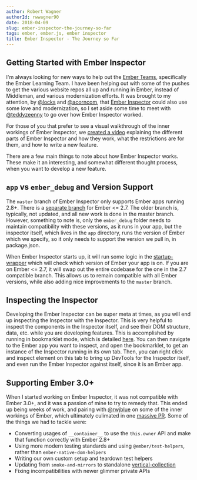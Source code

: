 ```yaml
---
author: Robert Wagner
authorId: rwwagner90
date: 2018-04-09
slug: ember-inspector-the-journey-so-far
tags: ember, ember.js, ember inspector
title: Ember Inspector - The Journey so Far
---
```


## Getting Started with Ember Inspector

I'm always looking for new ways to help out the [Ember Teams](https://www.emberjs.com/team/), specifically
the Ember Learning Team. I have been helping out with some of the pushes to get the various website repos
all up and running in Ember, instead of Middleman, and various modernization efforts. It was brought to my
attention, by [@locks](https://github.com/locks) and [@acorncom](https://github.com/acorncom), that 
[Ember Inspector](https://github.com/emberjs/ember-inspector) could also use some love and modernization, so
I set aside some time to meet with [@teddyzeenny](https://github.com/teddyzeenny) to go over how Ember Inspector
worked.

For those of you that prefer to see a visual walkthrough of the inner workings of Ember Inspector, we 
[created a video](https://youtu.be/PvsfQrKxl_8) explaining the different parts of Ember Inspector and how they work, 
what the restrictions are for them, and how to write a new feature.

There are a few main things to note about how Ember Inspector works. These make it an interesting, and somewhat different
thought process, when you want to develop a new feature.

## `app` vs `ember_debug` and Version Support

The `master` branch of Ember Inspector only supports Ember apps running 2.8+. 
There is a [separate branch](https://github.com/emberjs/ember-inspector/tree/ember-0.0.0-2.7.0) for Ember <= 2.7.
The older branch is, typically, not updated, and all new work is done in the master branch. However, something to note is,
only the `ember_debug` folder needs to maintain compatibility with these versions, as it runs in your app, but the inspector itself,
which lives in the `app` directory, runs the version of Ember which we specify, so it only needs to support the version we pull in,
in package.json.

When Ember Inspector starts up, it will run some logic in the [startup-wrapper](https://github.com/emberjs/ember-inspector/blob/master/ember_debug/vendor/startup-wrapper.js)
which will check which version of Ember your app is on. If you are on Ember <= 2.7, it will swap out the entire codebase for the one in
the 2.7 compatible branch. This allows us to remain compatible with all Ember versions, while also adding nice improvements to the `master`
branch.

## Inspecting the Inspector

Developing the Ember Inspector can be super meta at times, as you will end up inspecting the Inspector with the Inspector. This is very
helpful to inspect the components in the Inspector itself, and see their DOM structure, data, etc. while you are developing features. 
This is accomplished by running in bookmarklet mode, which is detailed [here](https://github.com/emberjs/ember-inspector#bookmarklet-all-browsers).
You can then navigate to the Ember app you want to inspect, and open the bookmarklet, to get an instance of the Inspector running in its
own tab. Then, you can right click and inspect element on this tab to bring up DevTools for the Inspector itself, and even run the
Ember Inspector against itself, since it is an Ember app.

## Supporting Ember 3.0+

When I started working on Ember Inspector, it was not compatible with Ember 3.0+, and it was a passion of mine
to try to remedy that. This ended up being weeks of work, and pairing with [@rwjblue](https://github.com/rwjblue) 
on some of the inner workings of Ember, which ultimately culimated in one [massive PR](https://github.com/emberjs/ember-inspector/pull/762).
Some of the things we had to tackle were:
  * Converting usages of `__container__` to use the `this.owner` API and make that function correctly with Ember 2.8+
  * Using more modern testing standards and using `@ember/test-helpers`, rather than `ember-native-dom-helpers`
  * Writing our own custom setup and teardown test helpers
  * Updating from `smoke-and-mirrors` to standalone [vertical-collection](https://github.com/html-next/vertical-collection)
  * Fixing incompatibilities with newer glimmer private APIs
 

